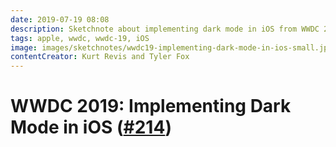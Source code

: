 ```yaml
---
date: 2019-07-19 08:08
description: Sketchnote about implementing dark mode in iOS from WWDC 2019
tags: apple, wwdc, wwdc-19, iOS
image: images/sketchnotes/wwdc19-implementing-dark-mode-in-ios-small.jpg
contentCreator: Kurt Revis and Tyler Fox
---
```


# WWDC 2019: Implementing Dark Mode in iOS ([#214](https://developer.apple.com/wwdc19/214))
